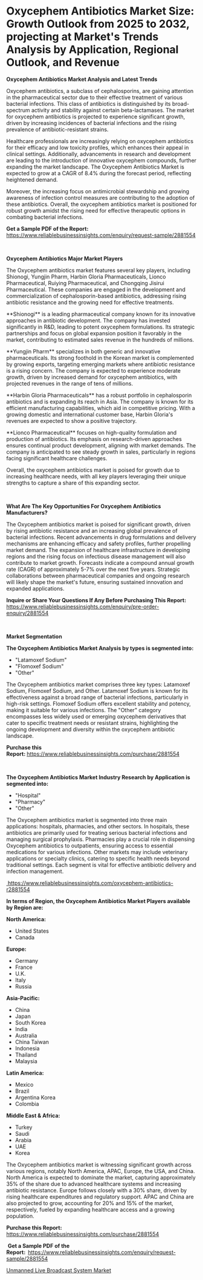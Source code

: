<p><h1>Oxycephem Antibiotics Market Size: Growth Outlook from 2025 to 2032, projecting at Market's Trends Analysis by Application, Regional Outlook, and Revenue</h1></p><p><strong>Oxycephem Antibiotics Market Analysis and Latest Trends</strong></p>
<p><p>Oxycephem antibiotics, a subclass of cephalosporins, are gaining attention in the pharmaceutical sector due to their effective treatment of various bacterial infections. This class of antibiotics is distinguished by its broad-spectrum activity and stability against certain beta-lactamases. The market for oxycephem antibiotics is projected to experience significant growth, driven by increasing incidences of bacterial infections and the rising prevalence of antibiotic-resistant strains. </p><p>Healthcare professionals are increasingly relying on oxycephem antibiotics for their efficacy and low toxicity profiles, which enhances their appeal in clinical settings. Additionally, advancements in research and development are leading to the introduction of innovative oxycephem compounds, further expanding the market landscape. The Oxycephem Antibiotics Market is expected to grow at a CAGR of 8.4% during the forecast period, reflecting heightened demand. </p><p>Moreover, the increasing focus on antimicrobial stewardship and growing awareness of infection control measures are contributing to the adoption of these antibiotics. Overall, the oxycephem antibiotics market is positioned for robust growth amidst the rising need for effective therapeutic options in combating bacterial infections.</p></p>
<p><strong>Get a Sample PDF of the Report:&nbsp;</strong> <a href="https://www.reliablebusinessinsights.com/enquiry/request-sample/2881554?utm_campaign=3356&utm_medium=2&utm_source=Github&utm_content=ia&utm_term=12032025&utm_id=oxycephem-antibiotics">https://www.reliablebusinessinsights.com/enquiry/request-sample/2881554</a></p>
<p>&nbsp;</p>
<p><strong>Oxycephem Antibiotics Major Market Players</strong></p>
<p><p>The Oxycephem antibiotics market features several key players, including Shionogi, Yungjin Pharm, Harbin Gloria Pharmaceuticals, Lionco Pharmaceutical, Ruiying Pharmaceutical, and Chongqing Jisirui Pharmaceutical. These companies are engaged in the development and commercialization of cephalosporin-based antibiotics, addressing rising antibiotic resistance and the growing need for effective treatments.</p><p>**Shionogi** is a leading pharmaceutical company known for its innovative approaches in antibiotic development. The company has invested significantly in R&D, leading to potent oxycephem formulations. Its strategic partnerships and focus on global expansion position it favorably in the market, contributing to estimated sales revenue in the hundreds of millions.</p><p>**Yungjin Pharm** specializes in both generic and innovative pharmaceuticals. Its strong foothold in the Korean market is complemented by growing exports, targeting emerging markets where antibiotic resistance is a rising concern. The company is expected to experience moderate growth, driven by increased demand for oxycephem antibiotics, with projected revenues in the range of tens of millions.</p><p>**Harbin Gloria Pharmaceuticals** has a robust portfolio in cephalosporin antibiotics and is expanding its reach in Asia. The company is known for its efficient manufacturing capabilities, which aid in competitive pricing. With a growing domestic and international customer base, Harbin Gloria's revenues are expected to show a positive trajectory.</p><p>**Lionco Pharmaceutical** focuses on high-quality formulation and production of antibiotics. Its emphasis on research-driven approaches ensures continual product development, aligning with market demands. The company is anticipated to see steady growth in sales, particularly in regions facing significant healthcare challenges.</p><p>Overall, the oxycephem antibiotics market is poised for growth due to increasing healthcare needs, with all key players leveraging their unique strengths to capture a share of this expanding sector.</p></p>
<p>&nbsp;</p>
<p><strong>What Are The Key Opportunities For Oxycephem Antibiotics Manufacturers?</strong></p>
<p><p>The Oxycephem antibiotics market is poised for significant growth, driven by rising antibiotic resistance and an increasing global prevalence of bacterial infections. Recent advancements in drug formulations and delivery mechanisms are enhancing efficacy and safety profiles, further propelling market demand. The expansion of healthcare infrastructure in developing regions and the rising focus on infectious disease management will also contribute to market growth. Forecasts indicate a compound annual growth rate (CAGR) of approximately 5-7% over the next five years. Strategic collaborations between pharmaceutical companies and ongoing research will likely shape the market's future, ensuring sustained innovation and expanded applications.</p></p>
<p><strong>Inquire or Share Your Questions If Any Before Purchasing This Report:</strong> <a href="https://www.reliablebusinessinsights.com/enquiry/pre-order-enquiry/2881554?utm_campaign=3356&utm_medium=2&utm_source=Github&utm_content=ia&utm_term=12032025&utm_id=oxycephem-antibiotics">https://www.reliablebusinessinsights.com/enquiry/pre-order-enquiry/2881554</a></p>
<p>&nbsp;</p>
<p><strong>Market Segmentation</strong></p>
<p><strong>The Oxycephem Antibiotics Market Analysis by types is segmented into:</strong></p>
<p><ul><li>"Latamoxef Sodium"</li><li>"Flomoxef Sodium"</li><li>"Other"</li></ul></p>
<p><p>The Oxycephem antibiotics market comprises three key types: Latamoxef Sodium, Flomoxef Sodium, and Other. Latamoxef Sodium is known for its effectiveness against a broad range of bacterial infections, particularly in high-risk settings. Flomoxef Sodium offers excellent stability and potency, making it suitable for various infections. The "Other" category encompasses less widely used or emerging oxycephem derivatives that cater to specific treatment needs or resistant strains, highlighting the ongoing development and diversity within the oxycephem antibiotic landscape.</p></p>
<p><strong>Purchase this Report:&nbsp;</strong><a href="https://www.reliablebusinessinsights.com/purchase/2881554?utm_campaign=3356&utm_medium=2&utm_source=Github&utm_content=ia&utm_term=12032025&utm_id=oxycephem-antibiotics">https://www.reliablebusinessinsights.com/purchase/2881554</a></p>
<p>&nbsp;</p>
<p><strong>The Oxycephem Antibiotics Market Industry Research by Application is segmented into:</strong></p>
<p><ul><li>"Hospital"</li><li>"Pharmacy"</li><li>"Other"</li></ul></p>
<p><p>The Oxycephem antibiotics market is segmented into three main applications: hospitals, pharmacies, and other sectors. In hospitals, these antibiotics are primarily used for treating serious bacterial infections and managing surgical prophylaxis. Pharmacies play a crucial role in dispensing Oxycephem antibiotics to outpatients, ensuring access to essential medications for various infections. Other markets may include veterinary applications or specialty clinics, catering to specific health needs beyond traditional settings. Each segment is vital for effective antibiotic delivery and infection management.</p></p>
<p><a href="https://www.reliablebusinessinsights.com/oxycephem-antibiotics-r2881554?utm_campaign=3356&utm_medium=2&utm_source=Github&utm_content=ia&utm_term=12032025&utm_id=oxycephem-antibiotics">&nbsp;https://www.reliablebusinessinsights.com/oxycephem-antibiotics-r2881554</a></p>
<p><strong>In terms of Region, the Oxycephem Antibiotics Market Players available by Region are:</strong></p>
<p>
    <p> <strong> North America: </strong>
        <ul>
            <li>United States</li>
            <li>Canada</li>
        </ul>
        </p> 
    <p> <strong> Europe: </strong>
        <ul>
            <li>Germany</li>
            <li>France</li>
            <li>U.K.</li>
            <li>Italy</li>
            <li>Russia</li>
        </ul>
        </p> 
    <p> <strong> Asia-Pacific: </strong>
        <ul>
            <li>China</li>
            <li>Japan</li>
            <li>South Korea</li>
            <li>India</li>
            <li>Australia</li>
            <li>China Taiwan</li>
            <li>Indonesia</li>
            <li>Thailand</li>
            <li>Malaysia</li>
        </ul>
        </p> 
    <p> <strong> Latin America: </strong>
        <ul>
            <li>Mexico</li>
            <li>Brazil</li>
            <li>Argentina Korea</li>
            <li>Colombia</li>
        </ul>
        </p> 
    <p> <strong> Middle East & Africa: </strong>
        <ul>
            <li>Turkey</li>
            <li>Saudi</li>
            <li>Arabia</li>
            <li>UAE</li>
            <li>Korea</li>
        </ul>
    </p>
    </p>
<p><p>The Oxycephem antibiotics market is witnessing significant growth across various regions, notably North America, APAC, Europe, the USA, and China. North America is expected to dominate the market, capturing approximately 35% of the share due to advanced healthcare systems and increasing antibiotic resistance. Europe follows closely with a 30% share, driven by rising healthcare expenditures and regulatory support. APAC and China are also projected to grow, accounting for 20% and 15% of the market, respectively, fueled by expanding healthcare access and a growing population.</p></p>
<p><strong>Purchase this Report: </strong><a href="https://www.reliablebusinessinsights.com/purchase/2881554?utm_campaign=3356&utm_medium=2&utm_source=Github&utm_content=ia&utm_term=12032025&utm_id=oxycephem-antibiotics">https://www.reliablebusinessinsights.com/purchase/2881554</a></p>
<p>&nbsp;<strong>Get a Sample PDF of the Report:&nbsp;&nbsp;</strong><a href="https://www.reliablebusinessinsights.com/enquiry/request-sample/2881554?utm_campaign=3356&utm_medium=2&utm_source=Github&utm_content=ia&utm_term=12032025&utm_id=oxycephem-antibiotics">https://www.reliablebusinessinsights.com/enquiry/request-sample/2881554</a></p>
<p><strong></strong></p>
<p><p><a href="https://github.com/wakerizaak8g/Market-Research-Report-List-1/blob/main/unmanned-live-broadcast-system-market.md?utm_campaign=3356&utm_medium=2&utm_source=Github&utm_content=ia&utm_term=12032025&utm_id=oxycephem-antibiotics">Unmanned Live Broadcast System Market</a></p></p>